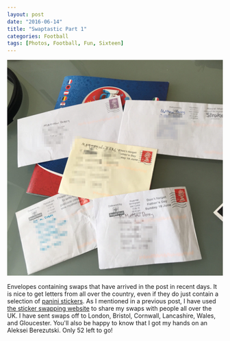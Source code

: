 ```yaml
---
layout: post
date: "2016-06-14"
title: "Swaptastic Part 1"
categories: Football
tags: [Photos, Football, Fun, Sixteen]
---
```


![Envelopes containing swaps that have arrived in the post in recent days.](/assets/images/other/StickersInThePost.jpg)

Envelopes containing swaps that have arrived in the post in recent days. It is nice to get letters from all over the country, even if they do just contain a selection of [panini stickers](/euro-2016-panini-stickers/). As I mentioned in a previous post, I have used [the sticker swapping website](http://www.stickerswapping.com) to share my swaps with people all over the UK. I have sent swaps off to London, Bristol, Cornwall, Lancashire, Wales, and Gloucester. You'll also be happy to know that I got my hands on an Aleksei Berezutski. Only 52 left to go!